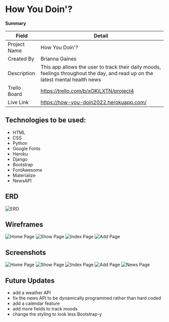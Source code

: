 # How You Doin'?


**Summary**

| Field | Detail |
|-------|--------|
| Project Name | How You Doin'?|
| Created By| Brianna Gaines|
| Description | This app allows the user to track their daily moods, feelings throughout the day, and read up on the latest mental health news|
| Trello Board | https://trello.com/b/xOKiLXTN/project4|
|Live Link | https://how-you-doin2022.herokuapp.com/ |


## Technologies to be used:

- HTML
- CSS
- Python
- Google Fonts
- Heroku
- Django
- Bootstrap
- FontAwesome
- Materialize
- NewsAPI

## ERD
![ERD](https://i.imgur.com/ByAMWyQ.png)

## Wireframes
![Home Page](https://i.imgur.com/VwjzrvI.png)
![Show Page](https://i.imgur.com/XCAbKdG.png)
![Index Page](https://i.imgur.com/dbfYGpx.png)
![Add Page](https://i.imgur.com/uLJQ1xr.png)

## Screenshots
![Home Page](https://i.imgur.com/VwjzrvI.png)
![Show Page](https://i.imgur.com/XCAbKdG.png)
![Index Page](https://i.imgur.com/dbfYGpx.png)
![Add Page](https://i.imgur.com/uLJQ1xr.png)
![News Page](https://i.imgur.com/uLJQ1xr.png)

## Future Updates

- add a weather API
- fix the news API to be dynamically programmed rather than hard coded
- add a calendar feature
- add more fields to track moods
- change the styling to look less Bootstrap-y

